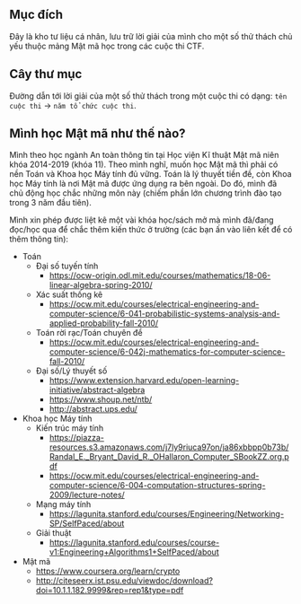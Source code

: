 ## Mục đích
Đây là kho tư liệu cá nhân, lưu trữ lời giải của mình cho một số thử thách chủ yếu thuộc mảng Mật mã học trong các cuộc thi CTF.

## Cây thư mục
Đường dẫn tới lời giải của một số thử thách trong một cuộc thi có dạng: `tên cuộc thi` -> `năm tổ chức cuộc thi`.

## Mình học Mật mã như thế nào?
Mình theo học ngành An toàn thông tin tại Học viện Kĩ thuật Mật mã niên khóa 2014-2019 (khóa 11). Theo mình nghĩ, muốn học Mật mã thì phải có nền Toán và Khoa học Máy tính đủ vững. Toán là lý thuyết tiền đề, còn Khoa học Máy tính là nơi Mật mã được ứng dụng ra bên ngoài. Do đó, mình đã chủ động học chắc những môn này (chiếm phần lớn chương trình đào tạo trong 3 năm đầu tiên).

Mình xin phép được liệt kê một vài khóa học/sách mở mà mình đã/đang đọc/học qua để chắc thêm kiến thức ở trường (các bạn ấn vào liên kết để có thêm thông tin):
-   Toán
    -   Đại số tuyến tính
        -   https://ocw-origin.odl.mit.edu/courses/mathematics/18-06-linear-algebra-spring-2010/
    -   Xác suất thống kê
        -   https://ocw.mit.edu/courses/electrical-engineering-and-computer-science/6-041-probabilistic-systems-analysis-and-applied-probability-fall-2010/
    -   Toán rời rạc/Toán chuyên đề
        -   https://ocw.mit.edu/courses/electrical-engineering-and-computer-science/6-042j-mathematics-for-computer-science-fall-2010/
    -   Đại số/Lý thuyết số
        -   https://www.extension.harvard.edu/open-learning-initiative/abstract-algebra
        -   https://www.shoup.net/ntb/
        -   http://abstract.ups.edu/
-   Khoa học Máy tính
    -   Kiến trúc máy tính
        -   https://piazza-resources.s3.amazonaws.com/j7ly9riuca97on/ja86xbbpp0b73b/Randal_E._Bryant_David_R._OHallaron_Computer_SBookZZ.org.pdf
        -   https://ocw.mit.edu/courses/electrical-engineering-and-computer-science/6-004-computation-structures-spring-2009/lecture-notes/
    -   Mạng máy tính
        -   https://lagunita.stanford.edu/courses/Engineering/Networking-SP/SelfPaced/about
    -   Giải thuật
        -   https://lagunita.stanford.edu/courses/course-v1:Engineering+Algorithms1+SelfPaced/about
-   Mật mã
    -   https://www.coursera.org/learn/crypto
    -   http://citeseerx.ist.psu.edu/viewdoc/download?doi=10.1.1.182.9999&rep=rep1&type=pdf
